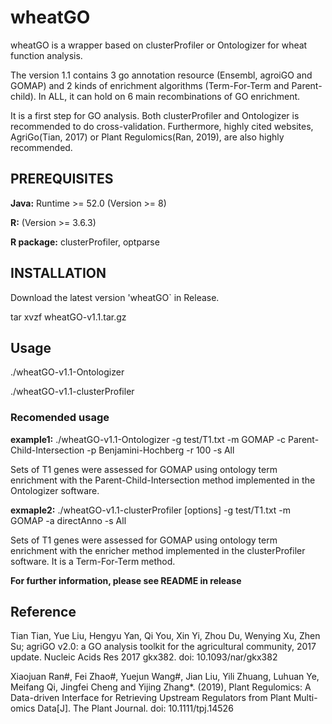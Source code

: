 # wheatGO
wheatGO is a wrapper based on clusterProfiler or Ontologizer for wheat function analysis.

The version 1.1 contains 3 go annotation resource (Ensembl, agroiGO and GOMAP) and 2 kinds of enrichment algorithms (Term-For-Term and Parent-child). In ALL, it can hold on 6 main recombinations of GO enrichment.

It is a first step for GO analysis. Both clusterProfiler and Ontologizer is recommended to do cross-validation. Furthermore, highly cited websites, AgriGo(Tian, 2017) or Plant Regulomics(Ran, 2019), are also highly recommended.

## PREREQUISITES

**Java:**  Runtime >= 52.0 (Version >= 8)

**R:** (Version >=  3.6.3)

**R package:** clusterProfiler, optparse


## INSTALLATION

Download the latest version 'wheatGO`  in Release.

tar xvzf wheatGO-v1.1.tar.gz



## Usage
./wheatGO-v1.1-Ontologizer

./wheatGO-v1.1-clusterProfiler

### Recomended usage
**example1:** ./wheatGO-v1.1-Ontologizer -g test/T1.txt -m GOMAP -c Parent-Child-Intersection -p Benjamini-Hochberg -r 100 -s All

Sets of T1 genes were assessed for GOMAP using ontology term enrichment with the Parent-Child-Intersection method implemented in the Ontologizer software.


**exmaple2:** ./wheatGO-v1.1-clusterProfiler [options] -g test/T1.txt -m GOMAP -a directAnno -s All

Sets of T1 genes were assessed for GOMAP using ontology term enrichment with the enricher method implemented in the clusterProfiler software. It is a Term-For-Term method.

**For further information, please see README in release**

## Reference
Tian Tian, Yue Liu, Hengyu Yan, Qi You, Xin Yi, Zhou Du, Wenying Xu, Zhen Su; agriGO v2.0: a GO analysis toolkit for the agricultural community, 2017 update. Nucleic Acids Res 2017 gkx382. doi: 10.1093/nar/gkx382

Xiaojuan Ran#, Fei Zhao#, Yuejun Wang#, Jian Liu, Yili Zhuang, Luhuan Ye, Meifang Qi, Jingfei Cheng and Yijing Zhang*. (2019), Plant Regulomics: A Data-driven Interface for Retrieving Upstream Regulators from Plant Multi-omics Data[J]. The Plant Journal. doi: 10.1111/tpj.14526
